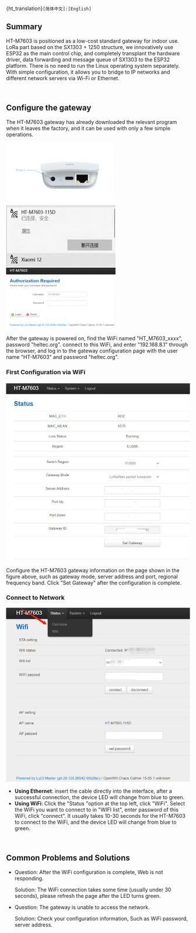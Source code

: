 {ht_translation}`[简体中文]:[English]`

## Summary

HT-M7603 is positioned as a low-cost standard gateway for indoor use. LoRa part based on the SX1303 + 1250 structure,  we innovatively use ESP32 as the main control chip, and completely transplant the hardware driver, data forwarding and message queue of SX1303 to the ESP32 platform. There is no need to run the Linux operating system separately. With simple configuration, it allows you to bridge  to IP networks and different network servers via Wi-Fi or Ethernet. 

&nbsp;

## Configure the gateway


The HT-M7603 gateway has already downloaded the relevant program when it leaves the factory, and it can be used with only a few simple operations.

![](img/quick_start/01.png) ![](img/quick_start/10.png) ![](img/quick_start/11.png)



After the gateway is powered on, find the WiFi named "HT_M7603_xxxx", password "heltec.org". connect to this WiFi, and enter "192.168.8.1" through the browser, and log in to the gateway configuration page with the user name "HT-M7603" and password "heltec.org".


### First Configuration via WiFi

![](img/quick_start/02.png)



Configure the HT-M7603 gateway information on the page shown in the figure above, such as gateway mode, server address and port, regional frequency band. Click "Set Gateway" after the configuration is complete.

### Connect to Network

![](img/quick_start/03.jpg)

+ **Using Ethernet**: insert the cable directly into the interface, after a successful connection, the device LED will change from blue to green.
+ **Using WiFi**: Click the "Status "option at the top left, click "WiFi". Select the WiFi you want to connect to in "WIFI list", enter password of this WiFi, click "connect". It usually takes 10-30 seconds for the HT-M7603 to connect to the WiFi, and the device LED will change from blue to green.

&nbsp;

## Common Problems and Solutions

- Question: After the WiFi configuration is complete, Web is not responding.

  Solution: The WiFi connection takes some time (usually under 30 seconds), please refresh the page after the LED turns green.
  
- Question: The gateway is unable to access the network.

  Solution: Check your configuration information, Such as WiFi password, server address.